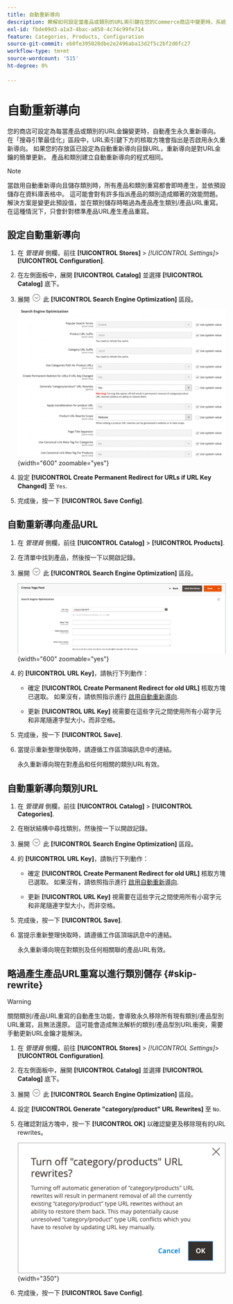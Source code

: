 ```yaml
---
title: 自動重新導向
description: 瞭解如何設定當產品或類別的URL索引鍵在您的Commerce商店中變更時，系統會產生自動重新導向。
exl-id: fbde09d3-a1a3-4bac-a850-4c74c99fe714
feature: Categories, Products, Configuration
source-git-commit: eb0fe395020dbe2e2496aba13d2f5c2bf2d0fc27
workflow-type: tm+mt
source-wordcount: '515'
ht-degree: 0%

---
```


# 自動重新導向

您的商店可設定為每當產品或類別的URL金鑰變更時，自動產生永久重新導向。 在「搜尋引擎最佳化」區段中，URL索引鍵下方的核取方塊會指出是否啟用永久重新導向。 如果您的存放區已設定為自動重新導向目錄URL，重新導向是對URL金鑰的簡單更新。 產品和類別建立自動重新導向的程式相同。

>[!NOTE]
>
>當啟用自動重新導向且儲存類別時，所有產品和類別重寫都會即時產生，並依預設儲存在資料庫表格中。 這可能會對有許多指派產品的類別造成顯著的效能問題。 解決方案是變更此預設值，並在類別儲存時略過為產品產生類別/產品URL重寫。 在這種情況下，只會針對標準產品URL產生產品重寫。

## 設定自動重新導向

1. 在 _管理員_ 側欄，前往 **[!UICONTROL Stores]** > _[!UICONTROL Settings]_>**[!UICONTROL Configuration]**.

1. 在左側面板中，展開 **[!UICONTROL Catalog]** 並選擇 **[!UICONTROL Catalog]** 底下。

1. 展開 ![展開選擇器](../assets/icon-display-expand.png) 此 **[!UICONTROL Search Engine Optimization]** 區段。

   ![目錄設定 — 搜尋引擎最佳化](../configuration-reference/catalog/assets/catalog-search-engine-optimization.png){width="600" zoomable="yes"}

1. 設定 **[!UICONTROL Create Permanent Redirect for URLs if URL Key Changed]** 至 `Yes`.

1. 完成後，按一下 **[!UICONTROL Save Config]**.

## 自動重新導向產品URL

1. 在 _管理員_ 側欄，前往 **[!UICONTROL Catalog]** > **[!UICONTROL Products]**.

1. 在清單中找到產品，然後按一下以開啟記錄。

1. 展開 ![展開選擇器 ](../assets/icon-display-expand.png) 此 **[!UICONTROL Search Engine Optimization]** 區段。

   ![產品搜尋引擎最佳化 — 永久重新導向](./assets/product-search-engine-optimization-create-permanent-redirect.png){width="600" zoomable="yes"}

1. 的 **[!UICONTROL URL Key]**，請執行下列動作：

   - 確定 **[!UICONTROL Create Permanent Redirect for old URL]** 核取方塊已選取。 如果沒有，請依照指示進行 [啟用自動重新導向](url-rewrite.md#configure-url-rewrites).

   - 更新 **[!UICONTROL URL Key]** 視需要在這些字元之間使用所有小寫字元和非尾隨連字型大小，而非空格。

1. 完成後，按一下 **[!UICONTROL Save]**.

1. 當提示重新整理快取時，請遵循工作區頂端訊息中的連結。

   永久重新導向現在對產品和任何相關的類別URL有效。

## 自動重新導向類別URL

1. 在 _管理員_ 側欄，前往 **[!UICONTROL Catalog]** > **[!UICONTROL Categories]**.

1. 在樹狀結構中尋找類別，然後按一下以開啟記錄。

1. 展開 ![展開選擇器](../assets/icon-display-expand.png) 此 **[!UICONTROL Search Engine Optimization]** 區段。

1. 的 **[!UICONTROL URL Key]**，請執行下列動作：

   - 確定 **[!UICONTROL Create Permanent Redirect for old URL]** 核取方塊已選取。 如果沒有，請依照指示進行 [啟用自動重新導向](url-rewrite.md#configure-url-rewrites).

   - 更新 **[!UICONTROL URL Key]** 視需要在這些字元之間使用所有小寫字元和非尾隨連字型大小，而非空格。

1. 完成後，按一下 **[!UICONTROL Save]**.

1. 當提示重新整理快取時，請遵循工作區頂端訊息中的連結。

   永久重新導向現在對類別及任何相關聯的產品URL有效。

## 略過產生產品URL重寫以進行類別儲存 {#skip-rewrite}

>[!WARNING]
>
>關閉類別/產品URL重寫的自動產生功能，會導致永久移除所有現有類別/產品型別URL重寫，且無法還原。 這可能會造成無法解析的類別/產品型別URL衝突，需要手動更新URL金鑰才能解決。

1. 在 _管理員_ 側欄，前往 **[!UICONTROL Stores]** > _[!UICONTROL Settings]_>**[!UICONTROL Configuration]**.

1. 在左側面板中，展開 **[!UICONTROL Catalog]** 並選擇 **[!UICONTROL Catalog]** 底下。

1. 展開 ![展開選擇器](../assets/icon-display-expand.png) 此 **[!UICONTROL Search Engine Optimization]** 區段。

1. 設定 **[!UICONTROL Generate "category/product" URL Rewrites]** 至 `No`.

1. 在確認對話方塊中，按一下 **[!UICONTROL OK]** 以確認變更及移除現有的URL rewrites。

   ![關閉類別/產品URL重新寫入 — 確認](./assets/seo-rewrite-off.png){width="350"}

1. 完成後，按一下 **[!UICONTROL Save Config]**.
